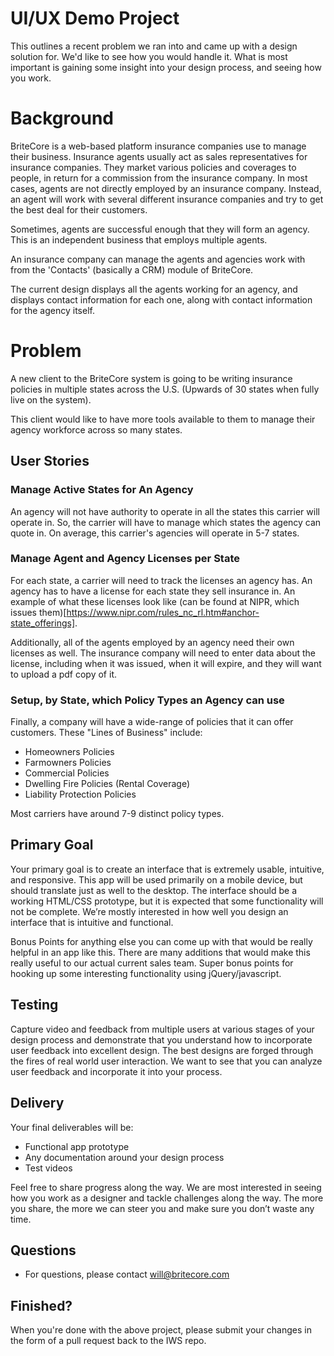 UI/UX Demo Project
================================

This outlines a recent problem we ran into and came up with a design solution for. We'd like to see how you would handle it. What is most important is gaining some insight into your design process, and seeing how you work.

# Background

BriteCore is a web-based platform insurance companies use to manage their business. Insurance agents usually act as sales representatives for insurance companies. They market various policies and coverages to people, in return for a commission from the insurance company. In most cases, agents are not directly employed by an insurance company. Instead, an agent will work with several different insurance companies and try to get the best deal for their customers.

Sometimes, agents are successful enough that they will form an agency. This is an independent business that employs multiple agents.

An insurance company can manage the agents and agencies work with from the 'Contacts' (basically a CRM) module of BriteCore.

The current design displays all the agents working for an agency, and displays contact information for each one, along with contact information for the agency itself.

# Problem

A new client to the BriteCore system is going to be writing insurance policies in multiple states across the U.S. (Upwards of 30 states when fully live on the system).

This client would like to have more tools available to them to manage their agency workforce across so many states. 

## User Stories

### Manage Active States for An Agency

An agency will not have authority to operate in all the states this carrier will operate in. So, the carrier will have to manage which states the agency can quote in. On average, this carrier's agencies will operate in 5-7 states. 

### Manage Agent and Agency Licenses per State

For each state, a carrier will need to track the licenses an agency has. An agency has to have a license for each state they sell insurance in. An example of what these licenses look like (can be found at NIPR, which issues them)[https://www.nipr.com/rules_nc_rl.htm#anchor-state_offerings].

Additionally, all of the agents employed by an agency need their own licenses as well. The insurance company will need to enter data about the license, including when it was issued, when it will expire, and they will want to upload a pdf copy of it.

### Setup, by State, which Policy Types an Agency can use

Finally, a company will have a wide-range of policies that it can offer customers. These "Lines of Business" include:

- Homeowners Policies
- Farmowners Policies
- Commercial Policies
- Dwelling Fire Policies (Rental Coverage)
- Liability Protection Policies

Most carriers have around 7-9 distinct policy types.


Primary Goal
------------

Your primary goal is to create an interface that is extremely usable, intuitive, and responsive. This app will be used primarily on a mobile device, but should translate just as well to the desktop. The interface should be a working HTML/CSS prototype, but it is expected that some functionality will not be complete. We’re mostly interested in how well you design an interface that is intuitive and functional.

Bonus Points for anything else you can come up with that would be really helpful in an app like this. There are many additions that would make this really useful to our actual current sales team. Super bonus points for hooking up some interesting functionality using jQuery/javascript.

Testing
-------

Capture video and feedback from multiple users at various stages of your design process and demonstrate that you understand how to incorporate user feedback into excellent design. The best designs are forged through the fires of real world user interaction. We want to see that you can analyze user feedback and incorporate it into your process.

Delivery
--------

Your final deliverables will be:
 - Functional app prototype
 - Any documentation around your design process
 - Test videos

Feel free to share progress along the way. We are most interested in seeing how you work as a designer and tackle challenges along the way. The more you share, the more we can steer you and make sure you don’t waste any time.

Questions
---------

 - For questions, please contact will@britecore.com

Finished?
---------

When you're done with the above project, please submit your changes in the form of a pull request back to the IWS repo.
